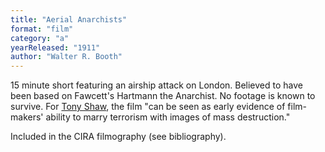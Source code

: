 ```yaml
---
title: "Aerial Anarchists"
format: "film"
category: "a"
yearReleased: "1911"
author: "Walter R. Booth"
---
```


15 minute short featuring an airship attack on London. Believed to have been based on Fawcett's Hartmann the Anarchist. No footage is known to survive. For <a href="biblio.htm#Shaw">Tony Shaw</a>, the film "can be seen as early evidence of film-makers' ability to marry terrorism with images of mass destruction."

Included in the CIRA filmography (see bibliography).
